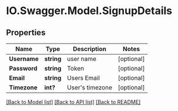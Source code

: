 # IO.Swagger.Model.SignupDetails
## Properties

Name | Type | Description | Notes
------------ | ------------- | ------------- | -------------
**Username** | **string** | user name | [optional] 
**Password** | **string** | Token | [optional] 
**Email** | **string** | Users Email | [optional] 
**Timezone** | **int?** | User&#39;s timezone | [optional] 

[[Back to Model list]](../README.md#documentation-for-models) [[Back to API list]](../README.md#documentation-for-api-endpoints) [[Back to README]](../README.md)

